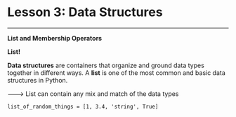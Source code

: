 
# Lesson 3: Data Structures
___

**List and Membership Operators**

**List!**

**Data structures** are containers that organize and ground data types together in different ways. A **list** is one of the most common and basic data structures in Python. 

---> List can contain any mix and match of the data types

`list_of_random_things = [1, 3.4, 'string', True]`

